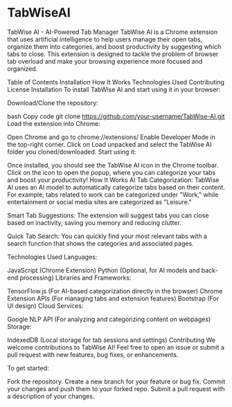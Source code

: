 # TabWiseAI
TabWise AI - AI-Powered Tab Manager
TabWise AI is a Chrome extension that uses artificial intelligence to help users manage their open tabs, organize them into categories, and boost productivity by suggesting which tabs to close. This extension is designed to tackle the problem of browser tab overload and make your browsing experience more focused and organized.

Table of Contents
Installation
How It Works
Technologies Used
Contributing
License
Installation
To install TabWise AI and start using it in your browser:

Download/Clone the repository:

bash
Copy code
git clone https://github.com/your-username/TabWise-AI.git
Load the extension into Chrome:

Open Chrome and go to chrome://extensions/
Enable Developer Mode in the top-right corner.
Click on Load unpacked and select the TabWise AI folder you cloned/downloaded.
Start using it:

Once installed, you should see the TabWise AI icon in the Chrome toolbar.
Click on the icon to open the popup, where you can categorize your tabs and boost your productivity!
How It Works
AI Tab Categorization:
TabWise AI uses an AI model to automatically categorize tabs based on their content. For example, tabs related to work can be categorized under "Work," while entertainment or social media sites are categorized as "Leisure."

Smart Tab Suggestions:
The extension will suggest tabs you can close based on inactivity, saving you memory and reducing clutter.

Quick Tab Search:
You can quickly find your most relevant tabs with a search function that shows the categories and associated pages.

Technologies Used
Languages:

JavaScript (Chrome Extension)
Python (Optional, for AI models and back-end processing)
Libraries and Frameworks:

TensorFlow.js (For AI-based categorization directly in the browser)
Chrome Extension APIs (For managing tabs and extension features)
Bootstrap (For UI design)
Cloud Services:

Google NLP API (For analyzing and categorizing content on webpages)
Storage:

IndexedDB (Local storage for tab sessions and settings)
Contributing
We welcome contributions to TabWise AI! Feel free to open an issue or submit a pull request with new features, bug fixes, or enhancements.

To get started:

Fork the repository.
Create a new branch for your feature or bug fix.
Commit your changes and push them to your forked repo.
Submit a pull request with a description of your changes.
